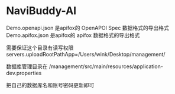 # NaviBuddy-AI



Demo.openapi.json 是apifox的 OpenAPOI Spec 数据格式的导出格式
Demo.apifox.json 是apifox的 apifox  数据格式的导出格式

需要保证这个目录有读写权限
servers.uploadRootPathApp=/Users/wink/Desktop/management/

数据库管理目录在 /management/src/main/resources/application-dev.properties

把自己的数据库名和账号密码更新即可
